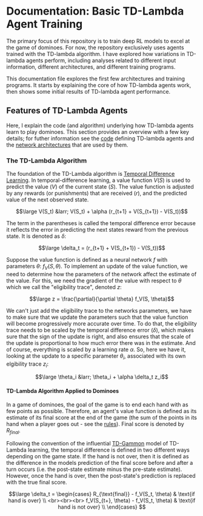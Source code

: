 # Documentation: Basic TD-Lambda Agent Training

The primary focus of this repository is to train deep RL models to excel at 
the game of dominoes. For now, the repository exclusively uses agents trained
with the TD-lambda algorithm. I have explored how variations in TD-lambda 
agents perform, including analyses related to different input information, 
different architectures, and different training programs. 

This documentation file explores the first few architectures and training 
programs. It starts by explaining the core of how TD-lambda agents work, then
shows some initial results of TD-lambda agent performance. 

## Features of TD-Lambda Agents
Here, I explain the code (and algorithm) underlying how TD-lambda agents
learn to play dominoes. This section provides an overview with a few key
details; for futher information see the [code](../dominoes/agents/tdAgents.py)
defining TD-lambda agents and the 
[network architectures](../dominoes/networks.py) that are used by them. 

### The TD-Lambda Algorithm
The foundation of the TD-Lambda algorithm is 
[Temporal Difference Learning](https://en.wikipedia.org/wiki/Temporal_difference_learning).
In temporal-difference learning, a value function $V(S)$ is used to predict 
the value ($V$) of the current state ($S$). The value function is adjusted by
any rewards (or punishments) that are received ($r$), and the predicted
value of the next observed state. 

$$\large V(S_t) &larr; V(S_t) + \alpha (r_{t+1} + V(S_{t+1}) - V(S_t))$$

The term in the parentheses is called the temporal difference error because it
reflects the error in predicting the next states reward from the previous 
state. It is denoted as $\delta$:

$$\large \delta_t = (r_{t+1} + V(S_{t+1}) - V(S_t))$$ 

Suppose the value function is defined as a neural network $f$ with parameters 
$\theta$: $f_V(S, \theta)$. To implement an update of the value function, we 
need to determine how the parameters of the network affect the estimate of the
value. For this, we need the gradient of the value with respect to $\theta$
which we call the "eligibility trace", denoted $z$:

$$\large z = \frac{\partial}{\partial \theta} f_V(S, \theta)$$

We can't just add the eligibility trace to the networks parameters, we have to
make sure that we update the parameters such that the value function will 
become progressively more accurate over time. To do that, the eligibility 
trace needs to be scaled by the temporal difference error ($\delta$), which 
makes sure that the sign of the update is right, and also ensures that the 
scale of the update is proportional to how much error there was in the 
estimate. And of course, everything is scaled by a learning rate $\alpha$. So,
here we have it, looking at the update to a specific parameter $\theta_i$, 
associated with its own elgibility trace $z_i$:

$$\large \theta_i &larr; \theta_i + \alpha \delta_t z_i$$

#### TD-Lambda Algorithm Applied to Dominoes
In a game of dominoes, the goal of the game is to end each hand with as few
points as possible. Therefore, an agent's value function is defined as its
estimate of its final score at the end of the game (the sum of the points in
its hand when a player goes out - see the [rules](dominoeRules.md)). Final 
score is denoted by $R_{final}$. 

Following the convention of the influential 
[TD-Gammon](https://en.wikipedia.org/wiki/TD-Gammon) model of TD-Lambda 
learning, the temporal difference is defined in two different ways depending 
on the game state. If the hand is not over, then it is defined as the 
difference in the models prediction of the final score before and after a turn
occurs (i.e. the post-state estimate minus the pre-state estimate). However, 
once the hand is over, then the post-state's prediction is replaced with the 
true final score. 

$$\large
\delta_t = \begin{cases}
    R_{\text{final}} - f_V(S_t, \theta) & \text{if hand is over} \\
    <br><br><br>
    f_V(S_{t+}, \theta) - f_V(S_t, \theta) & \text{if hand is not over} \\
\end{cases}
$$














